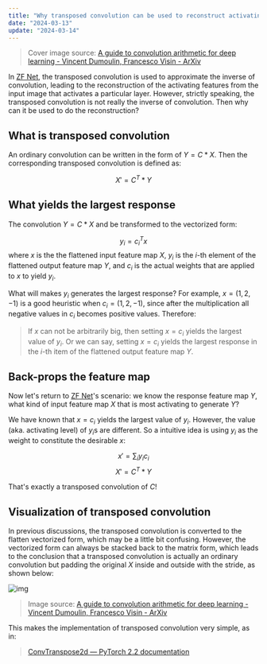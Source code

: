 ```yaml
---
title: "Why transposed convolution can be used to reconstruct activating features from the input images"
date: "2024-03-13"
update: "2024-03-14"
---
```


> Cover image source: [A guide to convolution arithmetic for deep learning - Vincent Dumoulin, Francesco Visin - ArXiv](https://arxiv.org/abs/1603.07285)

In [ZF Net](http://dx.doi.org/10.1007/978-3-319-10590-1_53), the transposed convolution is used to approximate the inverse of convolution, leading to the reconstruction of the activating features from the input image that activates a particular layer. However, strictly speaking, the transposed convolution is not really the inverse of convolution. Then why can it be used to do the reconstruction?

## What is transposed convolution

An ordinary convolution can be written in the form of ${Y} = {C} * {X}$. Then the corresponding transposed convolution is defined as:

$${X'} = {C}^T * {Y}$$

## What yields the largest response

The convolution ${Y} = {C} * {X}$ and be transformed to the vectorized form:

$$y_i = {c}_i^T {x}$$
where ${x}$ is the the flattened input feature map ${X}$, $y_i$ is the $i$-th element of the flattened output feature map ${Y}$, and $c_i$ is the actual weights that are applied to ${x}$ to yield $y_i$.

What will makes $y_i$ generates the largest response? For example, ${x} = (1, 2, -1)$ is a good heuristic when ${c}_i = (1, 2, -1)$, since after the multiplication all negative values in ${c}_i$ becomes positive values. Therefore:

> If ${x}$ can not be arbitrarily big, then setting ${x} = {c}_i$ yields the largest value of $y_i$. Or we can say, setting ${x} = {c}_i$ yields the largest response in the $i$-th item of the flattened output feature map ${Y}$.

## Back-props the feature map

Now let's return to [ZF Net](http://dx.doi.org/10.1007/978-3-319-10590-1_53)'s scenario: we know the response feature map ${Y}$, what kind of input feature map ${X}$ that is most activating to generate ${Y}$?

We have known that ${x} = {c}_i$ yields the largest value of $y_i$. However, the value (aka. activating level) of $y_i$s are different. So a intuitive idea is using $y_i$ as the weight to constitute the desirable ${x}$:

$${x'} = \sum_i y_i {c}_i$$
$${X'} = {C}^T * {Y}$$

That's exactly a transposed convolution of ${C}$!

## Visualization of transposed convolution

In previous discussions, the transposed convolution is converted to the flatten vectorized form, which may be a little bit confusing. However, the vectorized form can always be stacked back to the matrix form, which leads to the conclusion that a transposed convolution is actually an ordinary convolution but padding the original ${X}$ inside and outside with the stride, as shown below:

![img](/cover/blog/how-trans-conv-work.gif)

> Image source: [A guide to convolution arithmetic for deep learning - Vincent Dumoulin, Francesco Visin - ArXiv](https://arxiv.org/abs/1603.07285)

This makes the implementation of transposed convolution very simple, as in:

> [ConvTranspose2d — PyTorch 2.2 documentation](https://pytorch.org/docs/stable/generated/torch.nn.ConvTranspose2d.html)